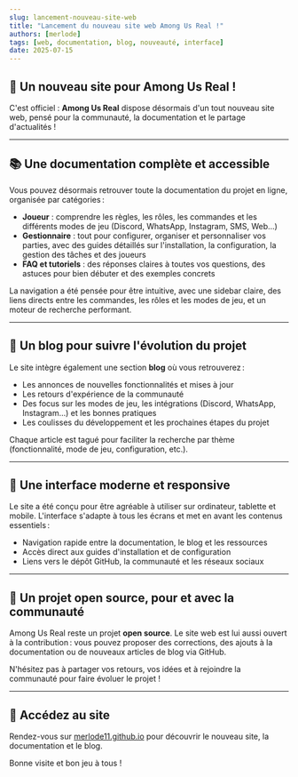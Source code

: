 ```yaml
---
slug: lancement-nouveau-site-web
title: "Lancement du nouveau site web Among Us Real !"
authors: [merlode]
tags: [web, documentation, blog, nouveauté, interface]
date: 2025-07-15
---
```


## 🚀 Un nouveau site pour Among Us Real !

C'est officiel : **Among Us Real** dispose désormais d'un tout nouveau site web, pensé pour la communauté, la documentation et le partage d'actualités !

<!-- truncate -->
---

## 📚 Une documentation complète et accessible

Vous pouvez désormais retrouver toute la documentation du projet en ligne, organisée par catégories :
- **Joueur** : comprendre les règles, les rôles, les commandes et les différents modes de jeu (Discord, WhatsApp, Instagram, SMS, Web...)
- **Gestionnaire** : tout pour configurer, organiser et personnaliser vos parties, avec des guides détaillés sur l'installation, la configuration, la gestion des tâches et des joueurs
- **FAQ et tutoriels** : des réponses claires à toutes vos questions, des astuces pour bien débuter et des exemples concrets

La navigation a été pensée pour être intuitive, avec une sidebar claire, des liens directs entre les commandes, les rôles et les modes de jeu, et un moteur de recherche performant.

---

## 📰 Un blog pour suivre l'évolution du projet

Le site intègre également une section **blog** où vous retrouverez :
- Les annonces de nouvelles fonctionnalités et mises à jour
- Les retours d'expérience de la communauté
- Des focus sur les modes de jeu, les intégrations (Discord, WhatsApp, Instagram...) et les bonnes pratiques
- Les coulisses du développement et les prochaines étapes du projet

Chaque article est tagué pour faciliter la recherche par thème (fonctionnalité, mode de jeu, configuration, etc.).

---

## 🎨 Une interface moderne et responsive

Le site a été conçu pour être agréable à utiliser sur ordinateur, tablette et mobile. L'interface s'adapte à tous les écrans et met en avant les contenus essentiels :
- Navigation rapide entre la documentation, le blog et les ressources
- Accès direct aux guides d'installation et de configuration
- Liens vers le dépôt GitHub, la communauté et les réseaux sociaux

---

## 🤝 Un projet open source, pour et avec la communauté

Among Us Real reste un projet **open source**. Le site web est lui aussi ouvert à la contribution : vous pouvez proposer des corrections, des ajouts à la documentation ou de nouveaux articles de blog via GitHub.

N'hésitez pas à partager vos retours, vos idées et à rejoindre la communauté pour faire évoluer le projet !

---

## 🔗 Accédez au site

Rendez-vous sur [merlode11.github.io](https://merlode11.github.io/Among-Us-Real/) pour découvrir le nouveau site, la documentation et le blog.

Bonne visite et bon jeu à tous !

